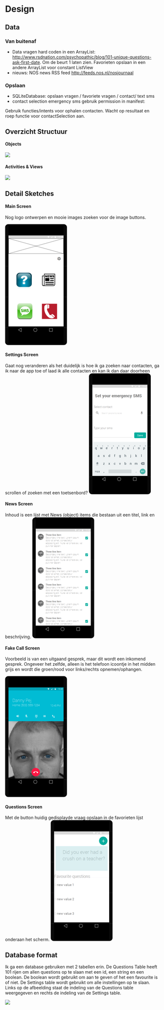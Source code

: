# Design #

## Data 
 
### Van buitenaf
- Data vragen hard coden in een ArrayList<String>: http://www.rsdnation.com/psychopathic/blog/101-unique-questions-ask-first-date. Om de beurt 1 laten zien.
Favorieten opslaan in een andere ArrayList<String> voor constant ListView
- nieuws: NOS news RSS feed http://feeds.nos.nl/nosjournaal

### Opslaan
- SQLiteDatabase: opslaan vragen / favoriete vragen / contact/ text sms
- contact selection emergency sms gebruik permission in manifest:
<uses-permission android:name= "android.permission.READ_CONTACTS"/>
Gebruik functies/intents voor ophalen contacten. Wacht op resultaat en roep functie voor contactSelection aan. 

## Overzicht Structuur

#### Objects
![](https://www.lucidchart.com/publicSegments/view/b98ca287-1489-4449-8e58-c3ad600b69d9/image.png)


#### Activities & Views
![](https://www.lucidchart.com/publicSegments/view/2a811053-9345-4b78-aa9d-d0fb5b5b6b82/image.png)

## Detail Sketches
#### Main Screen
Nog logo ontwerpen en mooie images zoeken voor de image buttons. 

![](./doc/Screen-1-resize.png)

#### Settings Screen
Gaat nog veranderen als het duidelijk is hoe ik ga zoeken naar contacten, ga ik naar de app toe of laad ik alle contacten en kan ik dan daar doorheen scrollen of zoeken met een toetsenbord? 
![](/doc/Settings-resize.png)

#### News Screen
Inhoud is een lijst met News (object) items die bestaan uit een titel, link en beschrijving.
![](/doc/news-resize.png)

#### Fake Call Screen
Voorbeeld is van een uitgaand gesprek, maar dit wordt een inkomend gesprek. Ongeveer het zelfde, alleen is het telefoon icoontje in het midden grijs en wordt die groen/rood voor links/rechts opnemen/ophangen.

![](/doc/fake-call-resize.png)
 
#### Questions Screen
Met de button huidig gedisplayde vraag opslaan in de favorieten lijst onderaan het scherm. 
![](/doc/questions-resize.png)
 


## Database format 
Ik ga een database gebruiken met 2 tabellen erin. De Questions Table heeft 101 rijen om allen questions op te slaan met een id, een string en een boolean. De boolean wordt gebruikt om aan te geven of het een favourite is of niet. De Settings table wordt gebruikt om alle instellingen op te slaan. 
Links op de afbeelding staat de indeling van de Questions table weergegeven en rechts de indeling van de Settings table. 

![](https://www.lucidchart.com/publicSegments/view/5293631a-51f8-44a6-a94f-a5cf2665959f/image.png)







